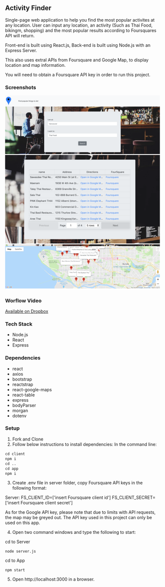 ## Activity Finder 

Single-page web application to help you find the most popular activites at any location. User can input any location, an activity (Such as Thai Food, bikingm, shopping) and the most popular results according to Foursquares API will return. 

Front-end is built using React.js, Back-end is built using Node.js with an Express Server. 

This also uses extral APIs from Foursquare and Google Map, to display location and map information. 

You will need to obtain a Foursquare API key in order to run this project. 

### Screenshots
![Screenshot of search form](./Images/searchform.png)
![Screenshot of results](./Images/searchresults.png)
![Screenshot of map](./Images/mapview.png)

### Worflow Video
[Available on Dropbox](https://www.dropbox.com/s/ou020hudpu37knb/screencast.mov?dl=0)

### Tech Stack

* Node.js
* React
* Express

### Dependencies

* react
* axios
* bootstrap
* reactstrap
* react-google-maps
* react-table
* express
* bodyParser
* morgan
* dotenv

### Setup
1. Fork and Clone
2. Follow below instructions to install dependencies: In the command line:

```
cd client
npm i
cd ..
cd app
npm i
```
3. Create .env file in server folder, copy Foursquare API keys in the following format: 

Server: 
FS_CLIENT_ID=['insert Foursquare client id']
FS_CLIENT_SECRET=['insert Foursquare client secret']

As for the Google API key, please note that due to limits with API requests, the map may be greyed out. The API key used in this project can only be used on this app. 

4. Open two command windows and type the following to start: 

cd to Server
```
node server.js
```

cd to App
```
npm start
```

5. Open http://localhost:3000 in a browser.
